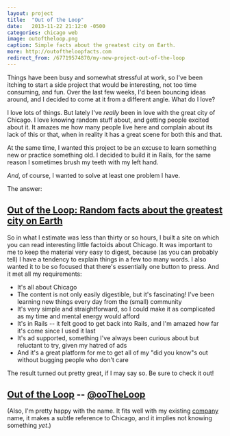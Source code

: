 ```yaml
---
layout: project
title:  "Out of the Loop"
date:   2013-11-22 21:12:0 -0500
categories: chicago web
image: outoftheloop.png
caption: Simple facts about the greatest city on Earth.
more: http://outoftheloopfacts.com
redirect_from: /67719574870/my-new-project-out-of-the-loop
---
```


Things have been busy and somewhat stressful at work, so I've been itching to start a side project that would be interesting, not too time consuming, and fun. Over the last few weeks, I'd been bouncing ideas around, and I decided to come at it from a different angle. What do I love?

I love lots of things. But lately I've _really_ been in love with the great city of Chicago. I love knowing random stuff about, and getting people excited about it. It amazes me how many people live here and complain about its lack of this or that, when in reality it has a great scene for both this and that.

At the same time, I wanted this project to be an excuse to learn something new or practice something old. I decided to build it in Rails, for the same reason I sometimes brush my teeth with my left hand.

_And_, of course, I wanted to solve at least one problem I have.

The answer:

## [Out of the Loop: Random facts about the greatest city on Earth](http://ootheloop.com)

So in what I estimate was less than thirty or so hours, I built a site on which you can read interesting little factoids about Chicago. It was important to me to keep the material very easy to digest, because (as you can probably tell) I have a tendency to explain things in a few too many words. I also wanted it to be so focused that there's essentially one button to press. And it met all my requirements:

* It's all about Chicago
* The content is not only easily digestible, but it's fascinating! I've been learning new things every day from the (small) community
* It's very simple and straightforward, so I could make it as complicated as my time and mental energy would afford
* It's in Rails -- it felt good to get back into Rails, and I'm amazed how far it's come since I used it last
* It's ad supported, something I've always been curious about but reluctant to try, given my hatred of ads
* And it's a great platform for me to get all of my "did you know"s out without bugging people who don't care

The result turned out pretty great, if I may say so. Be sure to check it out! 

## [Out of the Loop](http://ootheloop.com) -- [@ooTheLoop](http://twitter.com/ootheloop)


(Also, I'm pretty happy with the name. It fits well with my existing [company](http://outofsomething.com) name, it makes a subtle reference to Chicago, and it implies not knowing something _yet_.)
